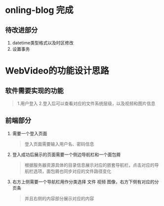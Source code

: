 # onling-blog 完成
## 待改进部分
1. datetime类型格式以及时区修改
2. 设置事务

# WebVideo的功能设计思路
## 软件需要实现的功能
> 1.用户登入
> 2.登入后可以查看对应的文件系统层级，以及视频和图片信息

## 前端部分
1. 需要一个登入页面
    >登入页面需要输入用户名、密码信息
2. 登入成功后展示的页面需要一个侧边导航栏和一个面包屑
   > 根据服务器资源具体的目录信息展示对应的嵌套导航栏，点击对应的导航栏选项，面包屑也同步对应的文件路径变化
3. 右方上侧需要一个导航栏用作分类选择 文件 视频 图像，右方下侧有对应的分页条
   > 并且右侧的内容部分展示对应的内容